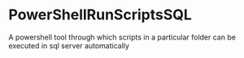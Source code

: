 # PowerShellRunScriptsSQL
A powershell tool through which scripts in a particular folder can be executed in sql server automatically
